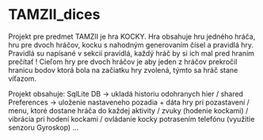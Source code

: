 # TAMZII_dices

Projekt pre predmet TAMZII je hra KOCKY.
Hra obsahuje hru jedného hráča, hru pre dvoch hráčov, kocku s nahodným generovaním čísel a pravidlá hry.
Pravidlá su napísané v sekcií pravidlá, každý hráč by si ich mal pred hraním prečítať !
Cieľom hry pre dvoch hráčov je aby jeden z hráčov prekročil hranicu bodov ktorá bola na začiatku hry zvolená,
týmto sa hráč stane víťazom.

Projekt obsahuje: SqlLite DB -> ukladá historiu odohranych hier /
                  shared Preferences -> uloženie nastaveneho pozadia + dáta hry pri pozastavení /
                  menu, ktoré dostane hráča do každej aktivity /
                  zvuky (hodenie kockami) /
                  vibrácia pri hodení kockami /
                  ovládanie kocky potrasením telefónu (využitie senzoru Gyroskop) ...
                 
